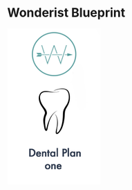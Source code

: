 # Wonderist Blueprint
![Plate cover](https://github.com/kakoga/dental-plan-1/blob/master/shield.png)
